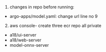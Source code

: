 1. changes in repo before running:
- argo-apps/model.yaml: change url line no 9

2. aws console- create three ecr repo all private
- a18/ui-server 
- a18/web-server
- model-onnx-server 